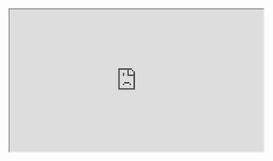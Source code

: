 <iframe src='https://drive.google.com/file/d/0B2rdYqUcYRPYcVRtQ0lvMUJlTDA/preview' width='500' height='280'></iframe>
